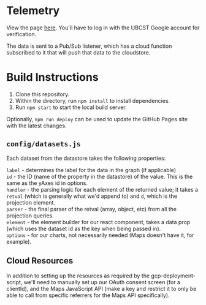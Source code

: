 # Telemetry

View the page [here](http://www.supermileage.ca/telemetry-web/). You'll have to log in with the UBCST Google account for verification.

The data is sent to a Pub/Sub listener, which has a cloud function subscribed to it that will push that data to the cloudstore. 

# Build Instructions

1. Clone this repository. 
2. Within the directory, run `npm install` to install dependencies. 
3. Run `npm start` to start the local build server. 

Optionally, `npm run deploy` can be used to update the GitHub Pages site with the latest changes. 

## `config/datasets.js`

Each dataset from the datastore takes the following properties:

`label` - determines the label for the data in the graph (if applicable)  
`id` - the ID (name of the property in the datastore) of the value. This is the same as the yAxes id in options.  
`handler` - the parsing logic for each element of the returned value; it takes a `retval` (which is generally what we'd append to) and `d`, which is the projection element.  
`parser` - the final parser of the retval (array, object, etc) from all the projection queries.  
`element` - the element builder for our react component, takes a data prop (which uses the dataset id as the key when being passed in).  
`options` - for our charts, not necessarily needed (Maps doesn't have it, for example).

## Cloud Resources

In addition to setting up the resources as required by the gcp-deployment-script, we'll need to manually set up our OAuth consent screen (for a clientId), and the Maps JavaScript API (make a key and restrict it to only be able to call from specific referrers for the Maps API specifically).